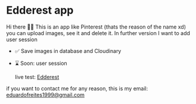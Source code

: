 # Edderest app

Hi there 👋🏼
This is an app like Pinterest (thats the reason of the name xd) you can upload images, see it and delete it. In further version I want to add user session

- ✅ Save images in database and Cloudinary
- ⌛ Soon: user session

  live test: [Edderest](https://edderest-production.up.railway.app)

if you want to contact me for any reason, this is my email: [eduardofreites1999@gmail.com](mailto:eduardofreites1999@gmail.com)

